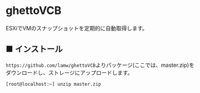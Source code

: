 # ghettoVCB
ESXiでVMのスナップショットを定期的に自動取得します。
## ■ インストール
`https://github.com/lamw/ghettoVCB`よりパッケージ(ここでは、master.zip)をダウンロードし、ストレージにアップロードします。
```
[root@localhost:~] unzip master.zip
```
